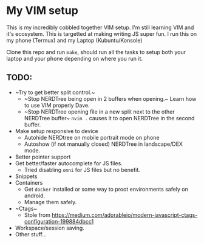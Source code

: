 # My VIM setup

This is my incredibly cobbled together VIM setup. I'm still learning VIM and it's ecosystem. This is targetted at making writing JS super fun. I run this on my phone (Termux) and my Laptop (Kubuntu/Konsole)

Clone this repo and run `make`, should run all the tasks to setup both your laptop and your phone depending on where you run it.

## TODO:

* ~Try to get better split control.~
  * ~Stop NERDTree being open in 2 buffers when opening.~ Learn how to use VIM properly Dave.
  * ~Stop NERDTree opening file in a new split next to the other NERDTree buffer~ `nvim .` causes it to open NERDTree in the second buffer.
* Make setup responsive to device
  * Autohide NERDtree on mobile portrait mode on phone
  * Autoshow (if not manually closed) NERDTree in landscape/DEX mode.
* Better pointer support
* Get better/faster autocomplete for JS files.
  * Tried disabling `omni` for JS files but no benefit.
* Snippets
* Containers
  * Get `docker` installed or some way to proot environments safely on android.
  * Manage them safely.
* ~Ctags~
  * Stole from https://medium.com/adorableio/modern-javascript-ctags-configuration-199884dbcc1
* Workspace/session saving.
* Other stuff... 
